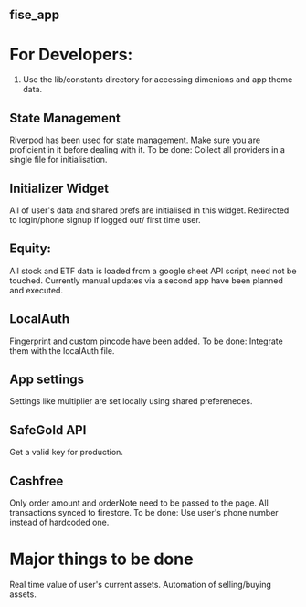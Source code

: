 ## fise_app

# For Developers:
  1. Use the lib/constants directory for accessing dimenions and app theme data. 
  
## State Management
  Riverpod has been used for state management. Make sure you are proficient in it before dealing with it.
  To be done: Collect all providers in a single file for initialisation.
  
## Initializer Widget
  All of user's data and shared prefs are initialised in this widget. Redirected to login/phone signup if logged out/ first time user.
  
## Equity:
  All stock and ETF data is loaded from a google sheet API script, need not be touched.
  Currently manual updates via a second app have been planned and executed.

## LocalAuth
  Fingerprint and custom pincode have been added.
  To be done: Integrate them with the localAuth file.

## App settings
  Settings like multiplier are set locally using shared prefereneces.
  
  
## SafeGold API
  Get a valid key for production.

## Cashfree
  Only order amount and orderNote need to be passed to the page. All transactions synced to firestore.
  To be done: Use user's phone number instead of hardcoded one.
  
# Major things to be done
  Real time value of user's current assets.
  Automation of selling/buying assets.
